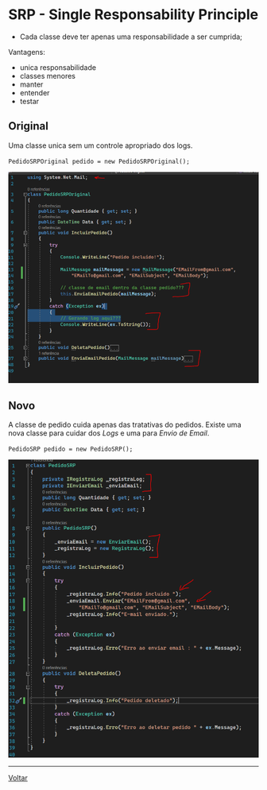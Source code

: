 ﻿# SRP - Single Responsability Principle

- Cada classe deve ter apenas uma responsabilidade a ser cumprida;

Vantagens:

- unica responsabilidade
- classes menores
- manter
- entender
- testar

## Original

Uma classe unica sem um controle apropriado dos logs.

`PedidoSRPOriginal pedido = new PedidoSRPOriginal();`

[<img src="../img/srp-original.png" width="600" />](./Original/PedidoSRPOriginal.cs)

## Novo

A classe de pedido cuida apenas das tratativas do pedidos. Existe uma nova classe para cuidar dos _Logs_ e uma para _Envio de Email_.

`PedidoSRP pedido = new PedidoSRP();`

[<img src="../img/srp-novo.png" width="600" />](./Novo/PedidoSRP.cs)

---

[Voltar](../readme.md)
